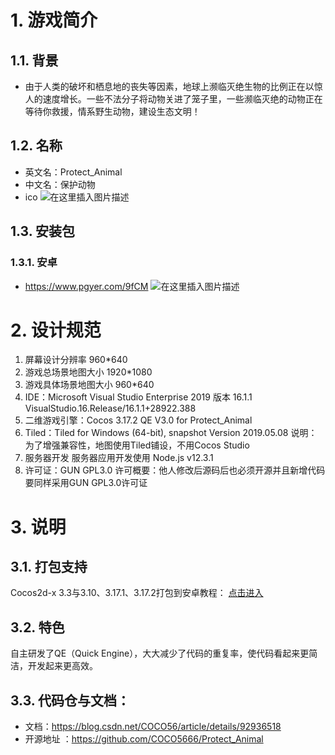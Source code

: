 # 1. 游戏简介
## 1.1. 背景
* 由于人类的破坏和栖息地的丧失等因素，地球上濒临灭绝生物的比例正在以惊人的速度增长。一些不法分子将动物关进了笼子里，一些濒临灭绝的动物正在等待你救援，情系野生动物，建设生态文明！
## 1.2. 名称
* 英文名：Protect_Animal
* 中文名：保护动物
* ico
![在这里插入图片描述](https://img-blog.csdnimg.cn/20190623183339279.png)
## 1.3. 安装包
### 1.3.1. 安卓
* https://www.pgyer.com/9fCM
![在这里插入图片描述](https://img-blog.csdnimg.cn/20190623223231736.png)
# 2. 设计规范
1. 屏幕设计分辨率
960*640
2. 游戏总场景地图大小
1920*1080
3. 游戏具体场景地图大小
960*640
4. IDE：Microsoft Visual Studio Enterprise 2019 版本 16.1.1
VisualStudio.16.Release/16.1.1+28922.388
5. 二维游戏引擎：Cocos 3.17.2
QE V3.0 for Protect_Animal
6. Tiled：Tiled for Windows (64-bit), snapshot Version 2019.05.08
说明：为了增强兼容性，地图使用Tiled铺设，不用Cocos Studio
7. 服务器开发
服务器应用开发使用 Node.js v12.3.1
1. 许可证：GUN GPL3.0
许可概要：他人修改后源码后也必须开源并且新增代码要同样采用GUN GPL3.0许可证

# 3. 说明
## 3.1. 打包支持
Cocos2d-x 3.3与3.10、3.17.1、3.17.2打包到安卓教程：
[点击进入](https://blog.csdn.net/COCO56/article/details/89392349)

## 3.2. 特色
自主研发了QE（Quick Engine），大大减少了代码的重复率，使代码看起来更简洁，开发起来更高效。

## 3.3. 代码仓与文档：
* 文档：https://blog.csdn.net/COCO56/article/details/92936518
* 开源地址 ：https://github.com/COCO5666/Protect_Animal
